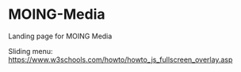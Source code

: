 # MOING-Media
Landing page for MOING Media

Sliding menu: https://www.w3schools.com/howto/howto_js_fullscreen_overlay.asp
